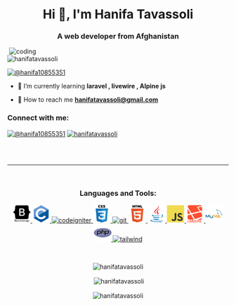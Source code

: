 <h1 align="center">Hi 👋, I'm Hanifa Tavassoli</h1>
<h3 align="center">A web developer from Afghanistan</h3>
<img align="right" alt="coding" width="500" src="https://media.tenor.com/PP9v7VIs6R4AAAAd/scaler-create-impact.gif">

<p align="left"> <img src="https://komarev.com/ghpvc/?username=hanifatavassoli&label=Profile%20views&color=0e75b6&style=flat" alt="hanifatavassoli" /> </p>

<p align="left"> <a href="https://twitter.com/@hanifa10855351" target="blank"><img src="https://img.shields.io/twitter/follow/@hanifa10855351?logo=twitter&style=for-the-badge" alt="@hanifa10855351" /></a> </p>

- 🌱 I’m currently learning **laravel , livewire , Alpine js**

- 🌱 How to reach me **hanifatavassoli@gmail.com**

<h3 align="left">Connect with me:</h3>
<p align="left">
<a href="https://twitter.com/@hanifa10855351" target="blank"><img align="center" src="https://raw.githubusercontent.com/rahuldkjain/github-profile-readme-generator/master/src/images/icons/Social/twitter.svg" alt="@hanifa10855351" height="30" width="40" /></a>
<a href="https://linkedin.com/in/hanifatavassoli" target="blank"><img align="center" src="https://raw.githubusercontent.com/rahuldkjain/github-profile-readme-generator/master/src/images/icons/Social/linked-in-alt.svg" alt="hanifatavassoli" height="30" width="40" /></a>
</p>
<br/>
<br/>
<hr/>
<br/>

<h3 align="center">Languages and Tools:</h3>
<p align="center"> <a href="https://getbootstrap.com" target="_blank" rel="noreferrer"> <img src="https://raw.githubusercontent.com/devicons/devicon/master/icons/bootstrap/bootstrap-plain-wordmark.svg" alt="bootstrap" width="40" height="40"/> </a> <a href="https://www.cprogramming.com/" target="_blank" rel="noreferrer"> <img src="https://raw.githubusercontent.com/devicons/devicon/master/icons/c/c-original.svg" alt="c" width="40" height="40"/> </a> <a href="https://codeigniter.com" target="_blank" rel="noreferrer"> <img src="https://cdn.worldvectorlogo.com/logos/codeigniter.svg" alt="codeigniter" width="40" height="40"/> </a> <a href="https://www.w3schools.com/css/" target="_blank" rel="noreferrer"> <img src="https://raw.githubusercontent.com/devicons/devicon/master/icons/css3/css3-original-wordmark.svg" alt="css3" width="40" height="40"/> </a> <a href="https://git-scm.com/" target="_blank" rel="noreferrer"> <img src="https://www.vectorlogo.zone/logos/git-scm/git-scm-icon.svg" alt="git" width="40" height="40"/> </a> <a href="https://www.w3.org/html/" target="_blank" rel="noreferrer"> <img src="https://raw.githubusercontent.com/devicons/devicon/master/icons/html5/html5-original-wordmark.svg" alt="html5" width="40" height="40"/> </a> <a href="https://www.java.com" target="_blank" rel="noreferrer"> <img src="https://raw.githubusercontent.com/devicons/devicon/master/icons/java/java-original.svg" alt="java" width="40" height="40"/> </a> <a href="https://developer.mozilla.org/en-US/docs/Web/JavaScript" target="_blank" rel="noreferrer"> <img src="https://raw.githubusercontent.com/devicons/devicon/master/icons/javascript/javascript-original.svg" alt="javascript" width="40" height="40"/> </a> <a href="https://laravel.com/" target="_blank" rel="noreferrer"> <img src="https://raw.githubusercontent.com/devicons/devicon/master/icons/laravel/laravel-plain-wordmark.svg" alt="laravel" width="40" height="40"/> </a> <a href="https://www.mysql.com/" target="_blank" rel="noreferrer"> <img src="https://raw.githubusercontent.com/devicons/devicon/master/icons/mysql/mysql-original-wordmark.svg" alt="mysql" width="40" height="40"/> </a> <a href="https://www.php.net" target="_blank" rel="noreferrer"> <img src="https://raw.githubusercontent.com/devicons/devicon/master/icons/php/php-original.svg" alt="php" width="40" height="40"/> </a> <a href="https://tailwindcss.com/" target="_blank" rel="noreferrer"> <img src="https://www.vectorlogo.zone/logos/tailwindcss/tailwindcss-icon.svg" alt="tailwind" width="40" height="40"/> </a> </p>
<br/>
<p align="center"><img align="center" src="https://github-readme-stats.vercel.app/api/top-langs?username=hanifatavassoli&show_icons=true&locale=en&layout=compact" alt="hanifatavassoli" /></p>

<p align="center">&nbsp;<img align="center" src="https://github-readme-stats.vercel.app/api?username=hanifatavassoli&show_icons=true&locale=en" alt="hanifatavassoli" /></p>

<p align="center"><img align="center" src="https://github-readme-streak-stats.herokuapp.com/?user=hanifatavassoli&theme=dark()" alt="hanifatavassoli" /></p>
